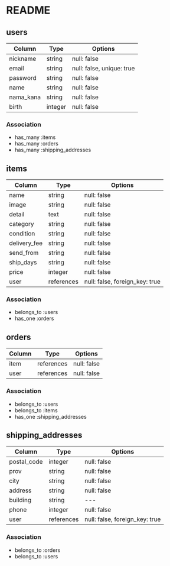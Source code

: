 # README
## users
|Column   |Type   |Options                    |
|---      |---    |---                        |
|nickname |string |null: false                |
|email    |string |null: false, unique: true  |
|password |string |null: false                |
|name     |string |null: false                |
|nama_kana|string |null: false                |
|birth    |integer|null: false                |

### Association
- has_many :items
- has_many :orders
- has_many :shipping_addresses

## items
|Column       |Type       |Options                        |
|---          |---        |---                            |
|name         |string     |null: false                    |
|image        |string     |null: false                    |
|detail       |text       |null: false                    |
|category     |string     |null: false                    |
|condition    |string     |null: false                    |
|delivery_fee |string     |null: false                    |
|send_from    |string     |null: false                    |
|ship_days    |string     |null: false                    |
|price        |integer    |null: false                    |
|user         |references |null: false, foreign_key: true |

### Association
- belongs_to :users
- has_one :orders

## orders
|Column |Type       |Options    |
|---    |---        |---        |
|item   |references |null: false|
|user   |references |null: false|

### Association
- belongs_to :users
- belongs_to :items
- has_one :shipping_addresses

## shipping_addresses
|Column     |Type       |Options                        |
|---        |---        |---                            |
|postal_code|integer    |null: false                    |
|prov       |string     |null: false                    |
|city       |string     |null: false                    |
|address    |string     |null: false                    |
|building   |string     |---                            |
|phone      |integer    |null: false                    |
|user       |references |null: false, foreign_key: true |

### Association
- belongs_to :orders
- belongs_to :users